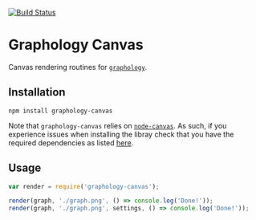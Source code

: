[![Build Status](https://travis-ci.org/graphology/graphology-canvas.svg)](https://travis-ci.org/graphology/graphology-canvas)

# Graphology Canvas

Canvas rendering routines for [`graphology`](https://graphology.github.io).

## Installation

```
npm install graphology-canvas
```

Note that `graphology-canvas` relies on [`node-canvas`](https://www.npmjs.com/package/canvas). As such, if you experience issues when installing the libray check that you have the required dependencies as listed [here](https://www.npmjs.com/package/canvas#compiling).

## Usage

```js
var render = require('graphology-canvas');

render(graph, './graph.png', () => console.log('Done!'));
render(graph, './graph.png', settings, () => console.log('Done!'));
```
